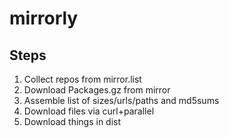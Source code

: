 # mirrorly

## Steps
1. Collect repos from mirror.list
2. Download Packages.gz from mirror
3. Assemble list of sizes/urls/paths and md5sums
4. Download files via curl+parallel
5. Download things in dist
